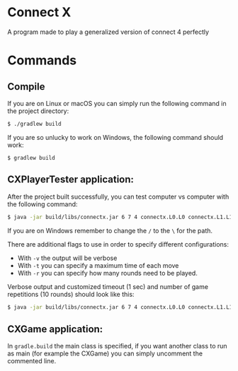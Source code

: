 # Connect X

A program made to play a generalized version of connect 4 perfectly 

# Commands

## Compile 

If you are on Linux or macOS you can simply run the following command in the 
project directory:
```sh
$ ./gradlew build
```
If you are so unlucky to work on Windows, the following command should work:
```
$ gradlew build
```

## CXPlayerTester application:

After the project built successfully, you can test computer vs computer with 
the following command:
```sh
$ java -jar build/libs/connectx.jar 6 7 4 connectx.L0.L0 connectx.L1.L1  
```
If you are on Windows remember to change the `/` to the `\` for the path.

There are additional flags to use in order to specify different configurations:

- With `-v` the output will be verbose
- With `-t` you can specify a maximum time of each move
- With `-r` you can specify how many rounds need to be played.

Verbose output and customized timeout (1 sec) and number of game repetitions 
(10 rounds) should look like this:
```sh
$ java -jar build/libs/connectx.jar 6 7 4 connectx.L0.L0 connectx.L1.L1 -v -t 1 -r 10
``` 

## CXGame application:

In `gradle.build` the main class is specified, if you want another class to run
as main (for example the CXGame) you can simply uncomment the commented line.

